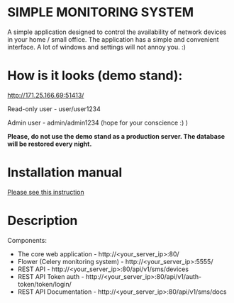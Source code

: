 # SIMPLE MONITORING SYSTEM

A simple application designed to control the availability of network devices in your home / small office. The application has a simple and convenient interface. A lot of windows and settings will not annoy you. :)

# How is it looks (demo stand):
http://171.25.166.69:51413/

Read-only user - user/user1234

Admin user - admin/admin1234 (hope for your conscience :) )

**Please, do not use the demo stand as a production server. The database will be restored every night.**


# Installation manual
 [Please see this instruction](INSTALLATION.md)
 
 
# Description 
 
Components:
+ The core web application - http://<your_server_ip>:80/
+ Flower (Celery monitoring system) - http://<your_server_ip>:5555/
+ REST API - http://<your_server_ip>:80/api/v1/sms/devices
+ REST API Token auth - http://<your_server_ip>:80/api/v1/auth-token/token/login/
+ REST API Documentation - http://<your_server_ip>:80/api/v1/sms/docs
